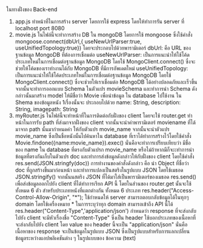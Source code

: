 ในทางฝั่งของ Back-end
1. app.js ทำหน้าที่ในการสร้าง server โดยการใช้ express โดยให้ทำการรัน server ที่ localhost port 8080 
2. movie.js ในไฟล์นี้จะทำการสร้าง DB ใน mongoDB โดยการใช้ mongoose ซึ่งใช้คำสั่ง mongoose.connect(dbUrl,{
    useNewUrlParser:true,
    useUnifiedTopology:true}) 
    โดยจะประกอบไปด้วยพารามิเตอร์ dbUrl: คือ URL ของฐานข้อมูล MongoDB ที่ต้องการเชื่อมต่อ 
    useNewUrlParser: เป็นการแนะนำให้ใช้โค้ดประเภทใหม่ในการเชื่อมต่อฐานข้อมูล MongoDB โดยใช้ MongoClient.connect() ซึ่งจะช่วยให้โค้ดของเราทำงานได้กับ MongoDB ที่มีการอัพเดตใหม่
    useUnifiedTopology: เป็นการแนะนำให้ใช้โค้ดประเภทใหม่ในการเชื่อมต่อฐานข้อมูล MongoDB โดยใช้ MongoClient.connect() ซึ่งจะช่วยให้เราเชื่อมต่อ MongoDB ได้อย่างปลอดภัยและเร็วขึ้น
   จากนั้นจะทำการออกแบบ Schema ในตัวแปร movieSchema และทำการนำ Schema ดังกล่าวนั้นมาสร้าง model ให้มีชื่อว่า      Movie เพื่อนำข้อมูล    ใน database ไปใช้งาน ใน Shema ของข้อมูลหนัง 1เรื่องนั้นจะ    ประกอบไปด้วย name: String, description: String, imagepath: String 
3. myRouter.js ในไฟล์นี้จะทำหน้าที่ในการติดต่อกับฝั่งของ client โดยจะใช้ router.get ทำหน้าในการรับ path ที่ส่งมาจากฝั่งของ client จากนั้นจะนำค่าพารามิเตอร์ moviename ที่ได้มาจาก path นั้นมากำหนดค่า
   ให้กับตัวแปร movie_name จากนั้นจะนำตัวแปร movie_name ซึ่งเป็นชื่อหนังนั้นไปค้นหาใน database ที่เราได้ทำการสร้างไว้โดยใช้คำสั่ง Movie.findone({name:movie_name}).exec() นั่นคือจะทำการเปรียบเทียบว่า    มีชื่อของ name ใน database ที่ตรงกับตัวแปรก movie_name หรือไม่ถ้าหากมีก็จะะทำการนำข้อมูลที่ตรงกันเก็บในตัวแปร doc และทำการส่งข้อมูลดังกล่าวให้กับฝั่งของ client โดยใช้คำสั่ง                            res.send(JSON.stringfy(doc)) การทำงานของคำสั่งดังกล่าว คือ นำ Object ที่ชื่อว่า doc ที่ถูกสร้างขึ้นมาก่อนหน้า และทำการแปลงเป็นสตริงในรูปแบบ JSON โดยใช้เมธอด JSON.stringify() 
   จากนั้นนสตริง JSON ที่ได้มาใส่เป็นพารามิเตอร์ของเมธอด res.send() เพื่อส่งข้อมูลออกไปยัง client ที่ได้ทำการเรียก API นี้ โดยในส่วนของ router.get นั้นจะใช้ทั้งหมด 6 ตัว สำหรับประเภทหนังที่แตกต่างกัน      ทั้งหมด 6 ประเภท
   res.header("Access-Control-Allow-Origin", "*"); ใช้กำหนดให้ server สามารถตอบกลับข้อมูลได้ในทุกๆ domain โดยใช้เครื่องหมาย * ในการระบุว่าทุก domain สามารถเข้าถึง API นี้ได้
   res.header("Content-Type",'application/json') กำหนดว่า response ที่จะส่งกลับไปยัง client จะมีหัวเรื่องชื่อ "Content-Type" ซึ่งเป็น header ใช้บอกประเภทของเนื้อหาที่จะส่งกลับไปยัง client        โดย value ของ header นี้จะเป็น "application/json" นั่นคือเนื้อหาของ response จะเป็นข้อมูลในรูปแบบ JSON ซึ่งเป็นรูปแบบสำหรับการแลกเปลี่ยนข้อมูลระหว่างแอปพลิเคชันต่าง ๆ ในรูปแบบของ                ข้อความ (text)
  
 
